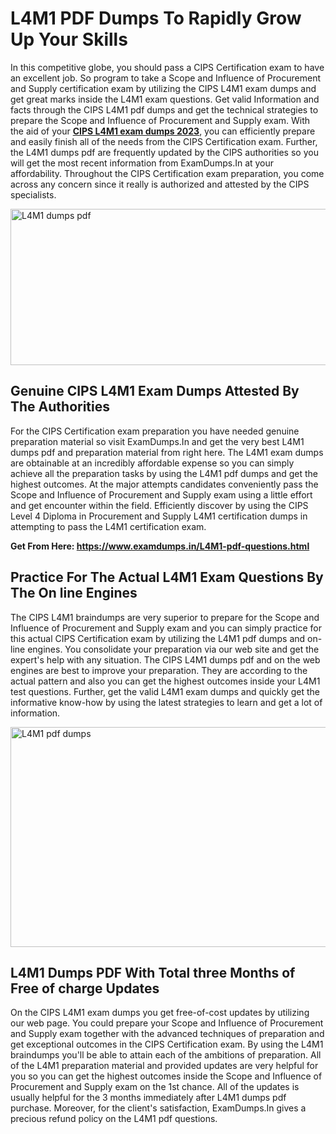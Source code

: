<h1><strong>L4M1 PDF Dumps To Rapidly Grow Up Your Skills</strong></h1>
<p>In this competitive globe, you should pass a CIPS Certification exam to have an excellent job. So program to take a Scope and Influence of Procurement and Supply certification exam by utilizing the CIPS L4M1 exam dumps and get great marks inside the L4M1 exam questions. Get valid Information and facts through the CIPS L4M1 pdf dumps and get the technical strategies to prepare the Scope and Influence of Procurement and Supply exam. With the aid of your <strong><a href="https://www.examdumps.in/L4M1-pdf-questions.html">CIPS L4M1 exam dumps 2023</a></strong>, you can efficiently prepare and easily finish all of the needs from the CIPS Certification exam. Further, the L4M1 dumps pdf are frequently updated by the CIPS authorities so you will get the most recent information from ExamDumps.In at your affordability. Throughout the CIPS Certification exam preparation, you come across any concern since it really is authorized and attested by the CIPS specialists.</p>
<p><img src="https://i.ibb.co/zxJwW90/Copy-of-Online-Classes-Twitter-header-post-Made-with-Poster-My-Wall-1.png" alt="L4M1 dumps pdf" width="750" height="250" /></p>
<h2><strong>Genuine CIPS L4M1 Exam Dumps Attested By The Authorities</strong></h2>
<p>For the CIPS Certification exam preparation you have needed genuine preparation material so visit ExamDumps.In and get the very best L4M1 dumps pdf and preparation material from right here. The L4M1 exam dumps are obtainable at an incredibly affordable expense so you can simply achieve all the preparation tasks by using the L4M1 pdf dumps and get the highest outcomes. At the major attempts candidates conveniently pass the Scope and Influence of Procurement and Supply exam using a little effort and get encounter within the field. Efficiently discover by using the CIPS Level 4 Diploma in Procurement and Supply L4M1 certification dumps in attempting to pass the L4M1 certification exam.</p>
<p><strong>Get From Here:&nbsp;<a href="https://www.examdumps.in/L4M1-pdf-questions.html">https://www.examdumps.in/L4M1-pdf-questions.html</a></strong></p>
<h2><strong>Practice For The Actual L4M1 Exam Questions By The On line Engines</strong></h2>
<p>The CIPS L4M1 braindumps are very superior to prepare for the Scope and Influence of Procurement and Supply exam and you can simply practice for this actual CIPS Certification exam by utilizing the L4M1 pdf dumps and on-line engines. You consolidate your preparation via our web site and get the expert's help with any situation. The CIPS L4M1 dumps pdf and on the web engines are best to improve your preparation. They are according to the actual pattern and also you can get the highest outcomes inside your L4M1 test questions. Further, get the valid L4M1 exam dumps and quickly get the informative know-how by using the latest strategies to learn and get a lot of information.</p>
<p><a href="https://www.examdumps.in/L4M1-pdf-questions.html"><img src="https://i.ibb.co/QkNtdwY/Copy-of-Zoom-Online-Classes-Facebook-Share-Po-Made-with-Poster-My-Wall-1.jpg" alt="L4M1 pdf dumps" width="670" height="352" /></a></p>
<h2><strong>L4M1 Dumps PDF With Total three Months of Free of charge Updates</strong></h2>
<p>On the CIPS L4M1 exam dumps you get free-of-cost updates by utilizing our web page. You could prepare your Scope and Influence of Procurement and Supply exam together with the advanced techniques of preparation and get exceptional outcomes in the CIPS Certification exam. By using the L4M1 braindumps you'll be able to attain each of the ambitions of preparation. All of the L4M1 preparation material and provided updates are very helpful for you so you can get the highest outcomes inside the Scope and Influence of Procurement and Supply exam on the 1st chance. All of the updates is usually helpful for the 3 months immediately after L4M1 dumps pdf purchase. Moreover, for the client's satisfaction, ExamDumps.In gives a precious refund policy on the L4M1 pdf questions.</p>
